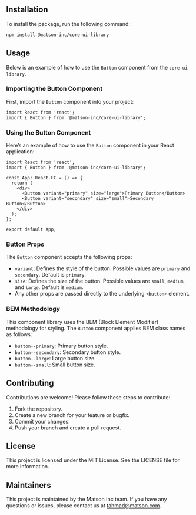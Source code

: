 ## Installation

To install the package, run the following command:

```bash
npm install @matson-inc/core-ui-library
```

## Usage

Below is an example of how to use the `Button` component from the `core-ui-library`.

### Importing the Button Component

First, import the `Button` component into your project:

```tsx
import React from 'react';
import { Button } from '@matson-inc/core-ui-library';
```

### Using the Button Component

Here’s an example of how to use the `Button` component in your React application:

```tsx
import React from 'react';
import { Button } from '@matson-inc/core-ui-library';

const App: React.FC = () => {
  return (
    <div>
      <Button variant="primary" size="large">Primary Button</Button>
      <Button variant="secondary" size="small">Secondary Button</Button>
    </div>
  );
};

export default App;
```

### Button Props

The `Button` component accepts the following props:

- `variant`: Defines the style of the button. Possible values are `primary` and `secondary`. Default is `primary`.
- `size`: Defines the size of the button. Possible values are `small`, `medium`, and `large`. Default is `medium`.
- Any other props are passed directly to the underlying `<button>` element.

### BEM Methodology

This component library uses the BEM (Block Element Modifier) methodology for styling. The `Button` component applies BEM class names as follows:

- `button--primary`: Primary button style.
- `button--secondary`: Secondary button style.
- `button--large`: Large button size.
- `button--small`: Small button size.

## Contributing

Contributions are welcome! Please follow these steps to contribute:

1. Fork the repository.
2. Create a new branch for your feature or bugfix.
3. Commit your changes.
4. Push your branch and create a pull request.

## License

This project is licensed under the MIT License. See the LICENSE file for more information.

## Maintainers

This project is maintained by the Matson Inc team. If you have any questions or issues, please contact us at tahmad@matson.com.